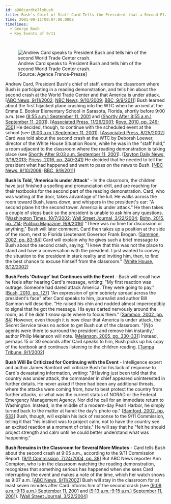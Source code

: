 ```yaml
---
id: a906cardtellsbush
title: Bush's Chief of Staff Card Tells the President that a Second Plane Has Hit the WTC and America Is under Attack
time: 2001-09-11T09:07:00.000Z
timelines:
  - George Bush
  - Key Events of 9/11

---
```


<figure class="image">
  <img alt="Andrew Card speaks to President Bush and tells him of the second World Trade Center crash." src="http://cdn.historycommons.org/images/events/295_card_tells_bush2050081722-9210.jpg" />
  <figcaption>Andrew Card speaks to President Bush and tells him of the second World Trade Center crash.<br>[Source: Agence France-Presse]<figcaption>
</figure>

Andrew Card, President Bush's chief of staff, enters the classroom where Bush is participating in a reading demonstration, and tells him about the second crash at the World Trade Center and that America is under attack. [[ABC News, 9/11/2002][1]; [NBC News, 9/10/2009][2]; [BBC, 9/9/2011][3]] Bush learned about the first hijacked plane crashing into the WTC when he arrived at the Emma E. Booker Elementary School in Sarasota, Florida, shortly before 9:00 a.m. (see [(8:55 a.m.) September 11, 2001](/timeline/#a855loewer) and [(Shortly After 8:55 a.m.) September 11, 2001](/timeline/#a855bushfirsttold)). [[Associated Press, 11/26/2001][4]; [Rove, 2010, pp. 249-250][5]] He decided, though, to continue with the scheduled event at the school (see [(9:00 a.m.) September 11, 2001](/timeline/#a900uselessphotoop)). [[Associated Press, 8/25/2002][6]] Card was told about the second crash at the WTC by Deborah Loewer, director of the White House Situation Room, while he was in the "staff hold," a room adjacent to the classroom where the reading demonstration is taking place (see [Shortly After 9:03 a.m. September 11, 2001](/timeline/#a903cardblamesbinladen)). [[Dayton Daily News, 3/16/2013][7]; [Priess, 2016, pp. 240-241][8]] He decided that he needed to tell the president what had happened and went to pass on the news to Bush. [[NBC News, 9/10/2009][2]; [BBC, 9/9/2011][3]]

**Bush Is Told, 'America Is under Attack'** - In the classroom, the children have just finished a spelling and pronunciation drill, and are reaching for their textbooks for the second part of the reading demonstration. Card, who was waiting at the door, takes advantage of the lull. He walks across the room toward Bush, leans down, and whispers in the president's ear: "A second plane hit the second tower. America is under attack." He then takes a couple of steps back so the president is unable to ask him any questions. [[Washington Times, 10/7/2002][9]; [Wall Street Journal, 3/22/2004][10]; [Bohn, 2015, pp. 214][11]; [Politico Magazine, 9/9/2016][12]] "There was no time for discussion or anything," Bush will later comment. Card then takes up a position at the side of the room, next to Florida Lieutenant Governor Frank Brogan. [[Sammon, 2002, pp. 83-84][13]] Card will explain why he gives such a brief message to Bush about the second crash, saying: "I knew that this was not the place to stand and have a conversation with the president. I just wanted to convey the situation to the president in stark reality and inviting him, then, to find the best chance to excuse himself from the classroom." [[White House, 8/12/2002][14]]

**Bush Feels 'Outrage' but Continues with the Event** - Bush will recall how he feels after hearing Card's message, writing: "My first reaction was outrage. Someone had dared attack America. They were going to pay." [[Bush, 2010, pp. 127][15]] "An expression of grim sobriety spread across the president's face" after Card speaks to him, journalist and author Bill Sammon will describe. "He raised his chin and nodded almost imperceptibly to signal that he got the message. His eyes darted nervously around the room, as if he didn't know quite where to focus them." [[Sammon, 2002, pp. 84][13]] However, even though it is now clear that America is under attack, the Secret Service takes no action to get Bush out of the classroom. "[N]o agents were there to surround the president and remove him instantly," author Philip Melanson will note. [[Melanson, 2005, pp. 330-331][16]] Instead, perhaps 15 or 30 seconds after Card speaks to him, Bush picks up his copy of the textbook and continues listening to the children reading. [[Tampa Tribune, 9/1/2002][17]]

**Bush Will Be Criticized for Continuing with the Event** - Intelligence expert and author James Bamford will criticize Bush for his lack of response to Card's devastating information, writing: "[H]aving just been told that the country was under attack, the commander in chief appeared uninterested in further details. He never asked if there had been any additional threats, where the attacks were coming from, how to best protect the country from further attacks, or what was the current status of NORAD or the Federal Emergency Management Agency. Nor did he call for an immediate return to Washington. Instead, in the middle of a modern-day Pearl Harbor, he simply turned back to the matter at hand: the day's photo op." [[Bamford, 2002, pp. 633][18]] Bush, though, will explain his lack of response to the 9/11 Commission, telling it that "his instinct was to project calm, not to have the country see an excited reaction at a moment of crisis." He will say that he "felt he should project strength and calm until he could better understand what was happening." 

**Bush Remains in the Classroom for Several More Minutes** - Card tells Bush about the second crash at 9:05 a.m., according to the 9/11 Commission Report. [[9/11 Commission, 7/24/2004, pp. 38][19]] But ABC News reporter Ann Compton, who is in the classroom watching the reading demonstration, recognizes that something serious has happened when she sees Card interrupting the event and makes a note of the time, which her watch shows as 9:07 a.m. [[ABC News, 9/11/2002][1]] Bush will stay in the classroom for at least seven minutes after Card informs him of the second crash (see [(9:08 a.m.-9:13 a.m.) September 11, 2001](/timeline/#a906petgoat) and [(9:13 a.m.-9:15 a.m.) September 11, 2001](/timeline/#a916takestime)). [[Wall Street Journal, 3/22/2004][10]]

[1]: https://911research.wtc7.net/cache/pentagon/attack/abcnews091102_jenningsinterviews.html
[2]: http://www.nbcnews.com/id/32782623/ns/us_news-9_11_eight_years_later/t/he-told-bush-america-under-attack/
[3]: https://www.bbc.com/news/world-us-canada-14858119
[4]: https://web.archive.org/web/20030208054750/http://www.directsourceradio.com/links/1126200112ON.html
[5]: https://www.amazon.com/Courage-Consequence-Life-Conservative-Fight/dp/1439191050
[6]: https://www.gainesville.com/news/20020825/florida-school-ponders-its-role-in-history-of-9-11
[7]: https://www.daytondailynews.com/news/springfield-native-advised-president-during-start-iraq-war/lDgUn55LdGheWtfLL4ulqJ/
[8]: https://www.amazon.com/Presidents-Book-Secrets-Intelligence-Briefings/dp/1610395956
[9]: https://web.archive.org/web/20021007213015/http://www.washtimes.com/national/20021007-85016651.htm
[10]: http://opprop911.no/wp-content/uploads/2010/08/9-11-Government-Inconsitencies.pdf
[11]: https://www.amazon.com/Presidents-Crisis-Decisions-inside-Truman/dp/1628724315
[12]: https://www.politico.com/magazine/story/2016/09/were-the-only-plane-in-the-sky-214230
[13]: https://www.amazon.com/Fighting-Back-Terrorism-Inside-White/dp/0895261499
[14]: https://www.scribd.com/document/17362436/T3-B25-Andrew-Card-Press-Interviews-Fdr-8-12-02-Moran-ABC-Interview-of-Card-110
[15]: https://www.amazon.com/Decision-Points-George-W-Bush/dp/0307590615
[16]: https://www.amazon.com/Secret-Service-Hidden-History-Engimatic/dp/0786716177
[17]: https://web.archive.org/web/20020904193741/http://tampatrib.com/nationworldnews/MGACHFUFK5D.html
[18]: https://www.amazon.com/Body-Secrets-Ultra-Secret-National-Security/dp/0385499086
[19]: https://web.archive.org/web/20041020144854/http://www.decloah.com/mirrors/9-11/911_Report.txt
